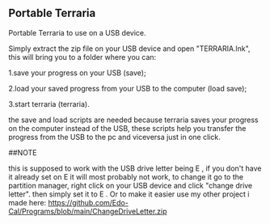 ## Portable Terraria
Portable Terraria to use on a USB device.

Simply extract the zip file on your USB device and open "TERRARIA.lnk", this will bring you to a folder where you can:

1.save your progress on your USB (save);

2.load your saved progress from your USB to the computer (load save);

3.start terraria (terraria).

the save and load scripts are needed because terraria saves your progress on the computer instead of the USB, these scripts help you transfer the progress from the USB to the pc and viceversa just in one click.

##NOTE

this is supposed to work with the USB drive letter being E , if you don't have it already set on E it will most probably not work, to change it go to the partition manager, right click on your USB device and click "change drive letter". then simply set it to E . Or to make it easier use my other project i made here: https://github.com/Edo-Cal/Programs/blob/main/ChangeDriveLetter.zip
